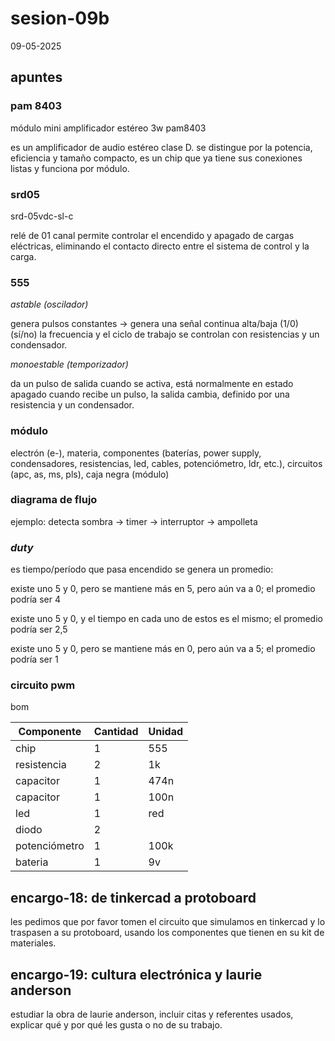 # sesion-09b

09-05-2025

## apuntes


### pam 8403

módulo mini amplificador estéreo 3w pam8403

es un amplificador de audio estéreo clase D. se distingue por la potencia, eficiencia y tamaño compacto, es un chip que ya tiene sus conexiones listas y funciona por módulo.


### srd05

srd-05vdc-sl-c

relé de 01 canal permite controlar el encendido y apagado de cargas eléctricas, eliminando el contacto directo entre el sistema de control y la carga.

### 555

*astable (oscilador)*

genera pulsos constantes → genera una señal continua alta/baja (1/0) (sí/no)
la frecuencia y el ciclo de trabajo se controlan con resistencias y un condensador.

*monoestable (temporizador)*

da un pulso de salida cuando se activa, está normalmente en estado apagado
cuando recibe un pulso, la salida cambia, definido por una resistencia y un condensador.

### módulo
electrón (e-), materia, componentes (baterías, power supply, condensadores, resistencias, led, cables, potenciómetro, ldr, etc.), circuitos (apc, as, ms, pls), caja negra (módulo)

### diagrama de flujo
ejemplo: detecta sombra → timer → interruptor → ampolleta

### *duty* 
es tiempo/período que pasa encendido se genera un promedio: 

existe uno 5 y 0, pero se mantiene más en 5, pero aún va a 0; el promedio podría ser 4

existe uno 5 y 0, y el tiempo en cada uno de estos es el mismo; el promedio podría ser 2,5

existe uno 5 y 0, pero se mantiene más en 0, pero aún va a 5; el promedio podría ser 1

### circuito pwm 

bom

|Componente| Cantidad |Unidad|
|---|---|---|
|chip |1|555|
|resistencia|2|1k|
|capacitor|1|474n|
|capacitor|1|100n|
|led|1|red|
|diodo|2||
|potenciómetro|1|100k|
|bateria|1|9v|

## encargo-18: de tinkercad a protoboard

les pedimos que por favor tomen el circuito que simulamos en tinkercad y lo traspasen a su protoboard, usando los componentes que tienen en su kit de materiales.

## encargo-19: cultura electrónica y laurie anderson

estudiar la obra de laurie anderson, incluir citas y referentes usados, explicar qué y por qué les gusta o no de su trabajo.
